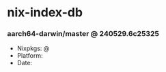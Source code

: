 # nix-index-db
### aarch64-darwin/master @ 240529.6c25325
- Nixpkgs: @[](https://github.com/NixOS/nixpkgs/commit/6c25325ec30a566f5c0446ceee61ada081903872)
- Platform: 
- Date: 
